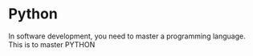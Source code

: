 # Python

In software development, you need to master a programming language.
This is to master PYTHON
